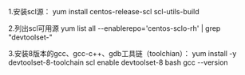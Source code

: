 1.安装scl源：
yum install centos-release-scl scl-utils-build

2.列出scl可用源
yum list all --enablerepo='centos-sclo-rh' | grep "devtoolset-"

3.安装8版本的gcc、gcc-c++、gdb工具链（toolchian）：
yum install -y devtoolset-8-toolchain
scl enable devtoolset-8 bash
gcc --version